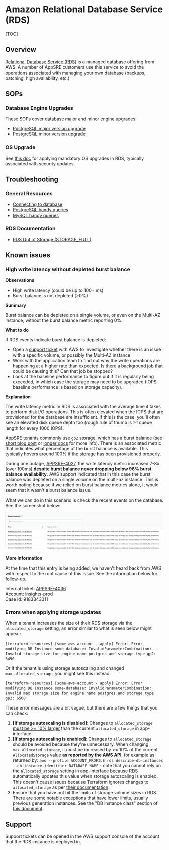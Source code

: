 # Amazon Relational Database Service (RDS)

[TOC]

## Overview

[Relational Database Service (RDS)](https://aws.amazon.com/rds/) is a managed database offering from AWS. A number of AppSRE customers use this service to avoid the operations associated with managing your own database (backups, patching, high availability, etc.)

## SOPs

### Database Engine Upgrades

These SOPs cover database major and minor engine upgrades:

* [PostgreSQL major version upgrade](/docs/dba/postgresql-rds-instance-major-version-upgrade.md)
* [PostgreSQL minor version upgrade](/docs/aws/sop/postgresql-rds-instance-minor-version-upgrade.md)

### OS Upgrade

See [this doc](/docs/aws/sop/rds-os-upgrade.md) for applying mandatory OS upgrades in RDS, typically associated with security updates. 

## Troubleshooting

### General Resources

* [Connecting to database](/docs/dba/connect-to-postgres-mysql-database.md)
* [PostgreSQL handy queries](/docs/dba/Postgres-handy-queries.md)
* [MySQL handy queries](/docs/dba/MySQL-handy-queries.md)

### RDS Documentation

* [RDS Out of Storage (STORAGE_FULL)](https://aws.amazon.com/premiumsupport/knowledge-center/rds-out-of-storage/)

## Known issues

### High write latency without depleted burst balance

**Observations**

- High write latency (could be up to 100+ ms)
- Burst balance is not depleted (>0%)

**Summary**

Burst balance can be depleted on a single volume, or even on the Multi-AZ instance, without the burst balance metric reporting 0%.

**What to do**

If RDS events indicate burst balance is depleted:

- Open a [support ticket](#support) with AWS to investigate whether there is an issue with a specific volume, or possibly the Multi-AZ instance
- Work with the application team to find out why the write operations are happening at a higher rate than expected. Is there a background job that could be causing this? Can that job be stopped?
- Look at the baseline performance to figure out if it is regularly being exceeded, in which case the storage may need to be upgraded (IOPS baseline performance is based on storage capacity).

**Explanation**

The write latency metric in RDS is associated with the average time it takes to perform disk I/O operations. This is often elevated when the IOPS that are provisioned for the database are insufficient. If this is the case, you'll often see an elevated disk queue depth too (rough rule of thumb is >1 queue length for every 1000 IOPS).

AppSRE tenants commonly use `gp2` storage, which has a burst balance (see [short blog post](https://aws.amazon.com/es/blogs/database/understanding-burst-vs-baseline-performance-with-amazon-rds-and-gp2/) or [longer docs](https://docs.aws.amazon.com/AmazonRDS/latest/UserGuide/CHAP_Storage.html#CHAP_Storage.IO.Credits) for more info). There is an associated metric that indicates what percentage of the burst balance is available. This typically hovers around 100% if the storage has been provisioned properly.

During one outage, [APPSRE-4027](https://issues.redhat.com/browse/APPSRE-4027), the write latency metric increased 7-8x (over 100ms) **despite burst balance never dropping below 96% burst balance availability**. AWS support indicated that in this case the burst balance was depleted on a single volume on the multi-az instance. This is worth noting because if we relied on burst balance metrics alone, it would seem that it wasn't a burst balance issue.

What we can do in this scenario is check the recent events on the database. See the screenshot below:

![RDS console events](img/burst-balance-events.png "RDS Burst Balance Events")

**More information**

At the time that this entry is being added, we haven't heard back from AWS with respect to the root cause of this issue. See the information below for follow-up.

Internal ticket: [APPSRE-4036](https://issues.redhat.com/browse/APPSRE-4036) \
Account: insights-prod\
Case id: 9183343311

### Errors when applying storage updates

When a tenant increases the size of their RDS storage via the `allocated_storage` setting, an error similar to what is seen below might appear:

```
[terraform-resources] [some-aws-account - apply] Error: Error modifying DB Instance some-database: InvalidParameterCombination: Invalid storage size for engine name postgres and storage type gp2: 6490
```

Or if the tenant is using storage autoscaling and changed `max_allocated_storage`, you might see this instead:

```
[terraform-resources] [some-aws-account - apply] Error: Error modifying DB Instance some-database: InvalidParameterCombination: Invalid max storage size for engine name postgres and storage type gp2: 6500
```

These error messages are a bit vague, but there are a few things that you can check:

1. **[If storage autoscaling is disabled]**: Changes to `allocated_storage` [must be >= 10% larger](https://docs.aws.amazon.com/AmazonRDS/latest/UserGuide/USER_PIOPS.StorageTypes.html#USER_PIOPS.ModifyingExisting) than the current `allocated_storage` in app-interface.
2. **[If storage autoscaling is enabled]**: Changes to `allocated_storage` should be avoided because they're unnecessary. When changing `max_allocated_storage`, it must be increased by >= 10% of the current `AllocatedStorage` value **as reported by the AWS API**, for example as returned by: `aws --profile ACCOUNT_PROFILE rds describe-db-instances --db-instance-identifier DATABASE_NAME` - note that you cannot rely on the `allocated_storage` setting in app-interface because RDS automatically updates this value when storage autoscaling is enabled. This doesn't cause issues because Terraform ignores changes to `allocated_storage` as per [their documentation](https://registry.terraform.io/providers/hashicorp/aws/latest/docs/resources/db_instance#storage-autoscaling).
3. Ensure that you have not hit the limits of storage volume sizes in RDS. There are some notable exceptions that have lower limits, usually previous generation instances. See the "DB instance class" section of [this document](https://docs.aws.amazon.com/AmazonRDS/latest/UserGuide/CHAP_Storage.html#Concepts.Storage.GeneralSSD).

## Support

Support tickets can be opened in the AWS support console of the account that the RDS instance is deployed in.
